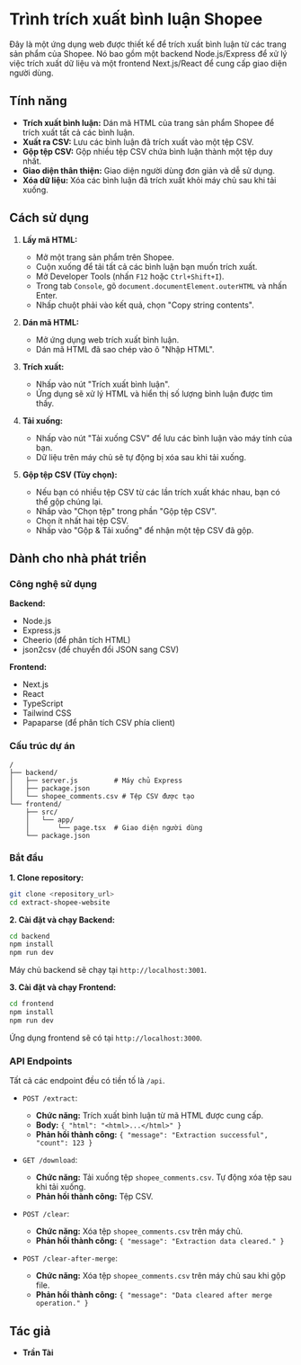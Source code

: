 # Trình trích xuất bình luận Shopee

Đây là một ứng dụng web được thiết kế để trích xuất bình luận từ các trang sản phẩm của Shopee. Nó bao gồm một backend Node.js/Express để xử lý việc trích xuất dữ liệu và một frontend Next.js/React để cung cấp giao diện người dùng.

## Tính năng

- **Trích xuất bình luận:** Dán mã HTML của trang sản phẩm Shopee để trích xuất tất cả các bình luận.
- **Xuất ra CSV:** Lưu các bình luận đã trích xuất vào một tệp CSV.
- **Gộp tệp CSV:** Gộp nhiều tệp CSV chứa bình luận thành một tệp duy nhất.
- **Giao diện thân thiện:** Giao diện người dùng đơn giản và dễ sử dụng.
- **Xóa dữ liệu:** Xóa các bình luận đã trích xuất khỏi máy chủ sau khi tải xuống.

## Cách sử dụng

1.  **Lấy mã HTML:**
    *   Mở một trang sản phẩm trên Shopee.
    *   Cuộn xuống để tải tất cả các bình luận bạn muốn trích xuất.
    *   Mở Developer Tools (nhấn `F12` hoặc `Ctrl+Shift+I`).
    *   Trong tab `Console`, gõ `document.documentElement.outerHTML` và nhấn Enter.
    *   Nhấp chuột phải vào kết quả, chọn "Copy string contents".

2.  **Dán mã HTML:**
    *   Mở ứng dụng web trích xuất bình luận.
    *   Dán mã HTML đã sao chép vào ô "Nhập HTML".

3.  **Trích xuất:**
    *   Nhấp vào nút "Trích xuất bình luận".
    *   Ứng dụng sẽ xử lý HTML và hiển thị số lượng bình luận được tìm thấy.

4.  **Tải xuống:**
    *   Nhấp vào nút "Tải xuống CSV" để lưu các bình luận vào máy tính của bạn.
    *   Dữ liệu trên máy chủ sẽ tự động bị xóa sau khi tải xuống.

5.  **Gộp tệp CSV (Tùy chọn):**
    *   Nếu bạn có nhiều tệp CSV từ các lần trích xuất khác nhau, bạn có thể gộp chúng lại.
    *   Nhấp vào "Chọn tệp" trong phần "Gộp tệp CSV".
    *   Chọn ít nhất hai tệp CSV.
    *   Nhấp vào "Gộp & Tải xuống" để nhận một tệp CSV đã gộp.

## Dành cho nhà phát triển

### Công nghệ sử dụng

**Backend:**

- Node.js
- Express.js
- Cheerio (để phân tích HTML)
- json2csv (để chuyển đổi JSON sang CSV)

**Frontend:**

- Next.js
- React
- TypeScript
- Tailwind CSS
- Papaparse (để phân tích CSV phía client)

### Cấu trúc dự án

```
/
├── backend/
│   ├── server.js         # Máy chủ Express
│   ├── package.json
│   └── shopee_comments.csv # Tệp CSV được tạo
└── frontend/
    ├── src/
    │   └── app/
    │       └── page.tsx  # Giao diện người dùng
    └── package.json
```

### Bắt đầu

**1. Clone repository:**

```bash
git clone <repository_url>
cd extract-shopee-website
```

**2. Cài đặt và chạy Backend:**

```bash
cd backend
npm install
npm run dev
```

Máy chủ backend sẽ chạy tại `http://localhost:3001`.

**3. Cài đặt và chạy Frontend:**

```bash
cd frontend
npm install
npm run dev
```

Ứng dụng frontend sẽ có tại `http://localhost:3000`.

### API Endpoints

Tất cả các endpoint đều có tiền tố là `/api`.

- `POST /extract`:
  - **Chức năng:** Trích xuất bình luận từ mã HTML được cung cấp.
  - **Body:** `{ "html": "<html>...</html>" }`
  - **Phản hồi thành công:** `{ "message": "Extraction successful", "count": 123 }`

- `GET /download`:
  - **Chức năng:** Tải xuống tệp `shopee_comments.csv`. Tự động xóa tệp sau khi tải xuống.
  - **Phản hồi thành công:** Tệp CSV.

- `POST /clear`:
  - **Chức năng:** Xóa tệp `shopee_comments.csv` trên máy chủ.
  - **Phản hồi thành công:** `{ "message": "Extraction data cleared." }`

- `POST /clear-after-merge`:
    - **Chức năng:** Xóa tệp `shopee_comments.csv` trên máy chủ sau khi gộp file.
    - **Phản hồi thành công:** `{ "message": "Data cleared after merge operation." }`

## Tác giả

- **Trần Tài**